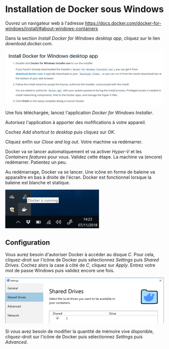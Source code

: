 # Installation de Docker sous Windows

Ouvrez un navigateur web à l'adresse <https://docs.docker.com/docker-for-windows/install/#about-windows-containers>

Dans la section *Install Docker for Windows desktop app*, cliquez sur le lien *download.docker.com*.

![](img/Docker_win_01.png)

Une fois téléchargée, lancez l'application *Docker for Windows Installer*.

Autorisez l'application à apporter des mofifications à votre appareil.

Cochez *Add shortcut to desktop* puis cliquez sur *OK*.

Cliquez enfin sur *Close and log out*. Votre machine va redémarrer.

Docker va se lancer automatiquement et va activer *Hyper-V* et les *Containers features* pour vous. Validez cette étape. La machine va (encore) redémarrer. Patientez un peu.

Au redémarrage, Docker va se lancer. Une icône en forme de baleine va apparaître en bas à droite de l'écran. Docker est fonctionnel lorsque la baleine est blanche et statique.

![](img/Docker_win_02.png)


## Configuration

Vous aurez besoin d'autoriser Docker à accéder au disque *C*. Pour cela, cliquez-droit sur l'icône de Docker puis sélectionnez *Settings* puis *Shared Drives*. Cochez alors la case à côté de *C*, cliquez sur *Apply*. Entrez votre mot de passe Windows puis validez encore une fois.

![](img/Docker_win_03.png)


Si vous avez besoin de modifier la quantité de mémoire vive disponible, cliquez-droit sur l'icône de Docker puis sélectionnez *Settings* puis *Advanced*.
